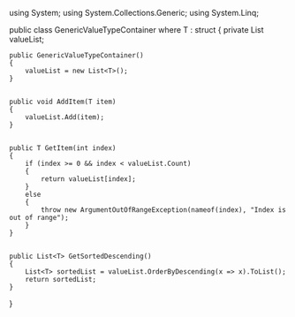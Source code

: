 using System;
using System.Collections.Generic;
using System.Linq;

public class GenericValueTypeContainer<T> where T : struct
{
    private List<T> valueList;

    public GenericValueTypeContainer()
    {
        valueList = new List<T>();
    }

    
    public void AddItem(T item)
    {
        valueList.Add(item);
    }

   
    public T GetItem(int index)
    {
        if (index >= 0 && index < valueList.Count)
        {
            return valueList[index];
        }
        else
        {
            throw new ArgumentOutOfRangeException(nameof(index), "Index is out of range");
        }
    }


    public List<T> GetSortedDescending()
    {
        List<T> sortedList = valueList.OrderByDescending(x => x).ToList();
        return sortedList;
    }
}
